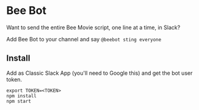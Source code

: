 # Bee Bot

Want to send the entire Bee Movie script, one line at a time, in Slack? 

Add Bee Bot to your channel and say `@beebot sting everyone`

## Install

Add as Classic Slack App (you'll need to Google this) and get the bot user token.

```
export TOKEN=<TOKEN>
npm install
npm start
```
